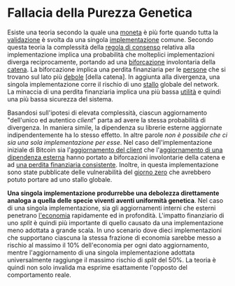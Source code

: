 # Fallacia della Purezza Genetica



Esiste una teoria secondo la quale una [moneta]() è più forte quando tutta la [validazione]() è svolta da una singola [implementazione]() comune. Secondo questa teoria la complessità della [regola di consenso]() relativa alla implementazione implica una probabilità che molteplici implementazioni diverga reciprocamente, portando ad una [biforcazione]() involontaria della [catena](). La biforcazione implica una perdita finanziaria per le [persone]() che si trovano sul lato più [debole]() [della catena]. In aggiunta alla divergenza, una singola implementazione corre il rischio di uno [stallo]() globale del network. La minaccia di una perdita finanziaria implica una più bassa [utilità]() e quindi una più bassa sicurezza del sistema.

Basandosi sull'ipotesi di elevata complessità, ciascun aggiornamento "dell'unico ed autentico _client_" parta ad avere la stessa probabilità di divergenza. In maniera simile, la dipendenza su librerie esterne aggiornate indipendentemente ha lo stesso effetto. In altre parole _non è possibile che ci sia una sola implementazione per esse_. Nel caso dell'implementazione iniziale di Bitcoin sia l'[aggiornamento del client]() che l'[aggiornamento di una dipendenza esterna]() hanno portato a biforcazioni involontarie della catena e ad [una perdita finanziaria consistente](). Inoltre, in questa implementazione sono state pubblicate delle vulnerabilità del [giorno zero]() che avrebbero potuto portare ad uno stallo globale.

**Una singola implementazione produrrebbe una debolezza direttamente analoga a quella delle specie viventi aventi uniformità genetica**. Nel caso di una singola implementazione, sia gli aggiornamenti interni che esterni penetrano [l'economia]() rapidamente ed in profondità. L'impatto finanziario di uno _split_ è quindi più importante di quello causato da una implementazione meno adottata a grande scala. In uno scenario dove dieci implementazioni che supportano ciascuna la stessa frazione di economia sarebbe messo a rischio al massimo il 10% dell'economia per ogni dato aggiornamento, mentre l'aggiornamento di una singola implementazione adottata universalmente raggiunge il massimo rischio di _split_ del 50%. La teoria è quindi non solo invalida ma esprime esattamente l'opposto del comportamento reale.

